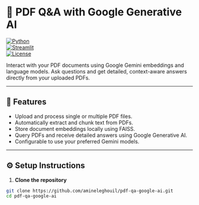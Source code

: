 # 📄 PDF Q&A with Google Generative AI

[![Python](https://img.shields.io/badge/python-3.10-blue)](https://www.python.org/)  
[![Streamlit](https://img.shields.io/badge/streamlit-1.48.1-orange)](https://streamlit.io/)  
[![License](https://img.shields.io/badge/license-MIT-green)](LICENSE)

Interact with your PDF documents using Google Gemini embeddings and language models. Ask questions and get detailed, context-aware answers directly from your uploaded PDFs.

---

## 🚀 Features

- Upload and process single or multiple PDF files.
- Automatically extract and chunk text from PDFs.
- Store document embeddings locally using FAISS.
- Query PDFs and receive detailed answers using Google Generative AI.
- Configurable to use your preferred Gemini models.

---

## ⚙️ Setup Instructions

1. **Clone the repository**

```bash
git clone https://github.com/amineleghouil/pdf-qa-google-ai.git
cd pdf-qa-google-ai
